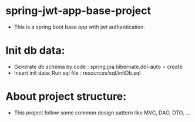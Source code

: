 # spring-jwt-app-base-project
- This is a spring boot base app with jwt authentication.

# Init db data:
- Generate db schema by code :
  spring.jpa.hibernate.ddl-auto = create
- Insert init data:
  Run sql file : resources/sql/initDb.sql
  
# About project structure:
- This project follow some common design pattern like MVC, DAO, DTO, ...
    
